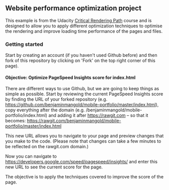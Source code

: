 ## Website performance optimization project

This example is from the Udacity <a href="https://www.udacity.com/course/ud884">Critical Rendering Path</a> course and is designed to allow you to apply different optimization techniques to optimise the rendering and improve loading time performance of the pages and files.

### Getting started

Start by creating an account (if you haven't used Github before) and then fork of this repository by clicking on 'Fork' on the top right corner of this page).

#### Objective: Optimize PageSpeed Insights score for index.html

There are different ways to use Github, but we are going to keep things as simple as possible. Start by reviewing the current PageSpeed Insights score by finding the URL of your forked repository (e.g. https://github.com/benjaminmangold/mobile-portfolio/master/index.html), copy everything after the domain (e.g. /benjaminmangold/mobile-portfolio/index.html) and adding it after https://rawgit.com – so that it becomes: https://rawgit.com/benjaminmangold/mobile-portfolio/master/index.html 

This new URL allows you to navigate to your page and preview changes that you make to the code. (Please note that changes can take a few minutes to be reflected on the rawgit.com domain.)

Now you can navigate to https://developers.google.com/speed/pagespeed/insights/ and enter this new URL to see the current score for the page.

The objective is to apply the techniques covered to improve the score of the page.
